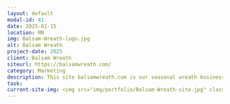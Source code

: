 ```yaml
---
layout: default
modal-id: 41
date: 2025-02-15
location: MN
img: Balsam-Wreath-logo.jpg
alt: Balsam Wreath
project-date: 2025
client: Balsam Wreath
siteurl: https://balsamwreath.com/
category: Marketing
description: This site balsamwreath.com is our seasonal wreath business website. We offer fresh Northern woods balsam wreaths. Balsam wreaths have the strongest most recognizable aromas that are sure to impress your family, friends, business clients or other bulk requests.
task: 
current-site-img: <img src="img/portfolio/Balsam-Wreath-site.jpg" class="img-responsive" alt="Balsam Wreath Website">
---
```

